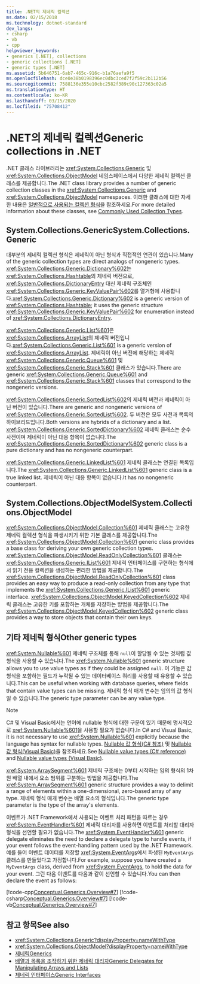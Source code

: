 ```yaml
---
title: .NET의 제네릭 컬렉션
ms.date: 02/15/2018
ms.technology: dotnet-standard
dev_langs:
- csharp
- vb
- cpp
helpviewer_keywords:
- generics [.NET], collections
- generic collections [.NET]
- generic types [.NET]
ms.assetid: 5b646751-6ab7-465c-916c-b1a76aefa9f5
ms.openlocfilehash: dce0e38b0198396ec0dbc3ced7f2f59c2b112b56
ms.sourcegitcommit: 7588136e355e10cbc2582f389c90c127363c02a5
ms.translationtype: HT
ms.contentlocale: ko-KR
ms.lasthandoff: 03/15/2020
ms.locfileid: "75708412"
---
```

# <a name="generic-collections-in-net"></a><span data-ttu-id="da884-102">.NET의 제네릭 컬렉션</span><span class="sxs-lookup"><span data-stu-id="da884-102">Generic collections in .NET</span></span>

 <span data-ttu-id="da884-103">.NET 클래스 라이브러리는 <xref:System.Collections.Generic> 및 <xref:System.Collections.ObjectModel> 네임스페이스에서 다양한 제네릭 컬렉션 클래스를 제공합니다.</span><span class="sxs-lookup"><span data-stu-id="da884-103">The .NET class library provides a number of generic collection classes in the <xref:System.Collections.Generic> and <xref:System.Collections.ObjectModel> namespaces.</span></span> <span data-ttu-id="da884-104">이러한 클래스에 대한 자세한 내용은 [일반적으로 사용되는 컬렉션 형식](../../../docs/standard/collections/commonly-used-collection-types.md)을 참조하세요.</span><span class="sxs-lookup"><span data-stu-id="da884-104">For more detailed information about these classes, see [Commonly Used Collection Types](../../../docs/standard/collections/commonly-used-collection-types.md).</span></span>  
  
## <a name="systemcollectionsgeneric"></a><span data-ttu-id="da884-105">System.Collections.Generic</span><span class="sxs-lookup"><span data-stu-id="da884-105">System.Collections.Generic</span></span>

 <span data-ttu-id="da884-106">대부분의 제네릭 컬렉션 형식은 제네릭이 아닌 형식과 직접적인 연관이 있습니다.</span><span class="sxs-lookup"><span data-stu-id="da884-106">Many of the generic collection types are direct analogs of nongeneric types.</span></span> <span data-ttu-id="da884-107"><xref:System.Collections.Generic.Dictionary%602>는 <xref:System.Collections.Hashtable>의 제네릭 버전으로, <xref:System.Collections.DictionaryEntry> 대신 제네릭 구조체인 <xref:System.Collections.Generic.KeyValuePair%602>를 열거형에 사용합니다.</span><span class="sxs-lookup"><span data-stu-id="da884-107"><xref:System.Collections.Generic.Dictionary%602> is a generic version of <xref:System.Collections.Hashtable>; it uses the generic structure <xref:System.Collections.Generic.KeyValuePair%602> for enumeration instead of <xref:System.Collections.DictionaryEntry>.</span></span>  
  
 <span data-ttu-id="da884-108"><xref:System.Collections.Generic.List%601>은 <xref:System.Collections.ArrayList>의 제네릭 버전입니다.</span><span class="sxs-lookup"><span data-stu-id="da884-108"><xref:System.Collections.Generic.List%601> is a generic version of <xref:System.Collections.ArrayList>.</span></span> <span data-ttu-id="da884-109">제네릭이 아닌 버전에 해당하는 제네릭 <xref:System.Collections.Generic.Queue%601> 및 <xref:System.Collections.Generic.Stack%601> 클래스가 있습니다.</span><span class="sxs-lookup"><span data-stu-id="da884-109">There are generic <xref:System.Collections.Generic.Queue%601> and <xref:System.Collections.Generic.Stack%601> classes that correspond to the nongeneric versions.</span></span>  
  
 <span data-ttu-id="da884-110"><xref:System.Collections.Generic.SortedList%602>의 제네릭 버전과 제네릭이 아닌 버전이 있습니다.</span><span class="sxs-lookup"><span data-stu-id="da884-110">There are generic and nongeneric versions of <xref:System.Collections.Generic.SortedList%602>.</span></span> <span data-ttu-id="da884-111">두 버전은 모두 사전과 목록의 하이브리드입니다.</span><span class="sxs-lookup"><span data-stu-id="da884-111">Both versions are hybrids of a dictionary and a list.</span></span> <span data-ttu-id="da884-112"><xref:System.Collections.Generic.SortedDictionary%602> 제네릭 클래스는 순수 사전이며 제네릭이 아닌 대응 항목이 없습니다.</span><span class="sxs-lookup"><span data-stu-id="da884-112">The <xref:System.Collections.Generic.SortedDictionary%602> generic class is a pure dictionary and has no nongeneric counterpart.</span></span>  
  
 <span data-ttu-id="da884-113"><xref:System.Collections.Generic.LinkedList%601> 제네릭 클래스는 연결된 목록입니다.</span><span class="sxs-lookup"><span data-stu-id="da884-113">The <xref:System.Collections.Generic.LinkedList%601> generic class is a true linked list.</span></span> <span data-ttu-id="da884-114">제네릭이 아닌 대응 항목이 없습니다.</span><span class="sxs-lookup"><span data-stu-id="da884-114">It has no nongeneric counterpart.</span></span>  
  
## <a name="systemcollectionsobjectmodel"></a><span data-ttu-id="da884-115">System.Collections.ObjectModel</span><span class="sxs-lookup"><span data-stu-id="da884-115">System.Collections.ObjectModel</span></span>

 <span data-ttu-id="da884-116"><xref:System.Collections.ObjectModel.Collection%601> 제네릭 클래스는 고유한 제네릭 컬렉션 형식을 파생시키기 위한 기본 클래스를 제공합니다.</span><span class="sxs-lookup"><span data-stu-id="da884-116">The <xref:System.Collections.ObjectModel.Collection%601> generic class provides a base class for deriving your own generic collection types.</span></span> <span data-ttu-id="da884-117"><xref:System.Collections.ObjectModel.ReadOnlyCollection%601> 클래스는 <xref:System.Collections.Generic.IList%601> 제네릭 인터페이스를 구현하는 형식에서 읽기 전용 컬렉션을 생성하는 편리한 방법을 제공합니다.</span><span class="sxs-lookup"><span data-stu-id="da884-117">The <xref:System.Collections.ObjectModel.ReadOnlyCollection%601> class provides an easy way to produce a read-only collection from any type that implements the <xref:System.Collections.Generic.IList%601> generic interface.</span></span> <span data-ttu-id="da884-118"><xref:System.Collections.ObjectModel.KeyedCollection%602> 제네릭 클래스는 고유한 키를 포함하는 개체를 저장하는 방법을 제공합니다.</span><span class="sxs-lookup"><span data-stu-id="da884-118">The <xref:System.Collections.ObjectModel.KeyedCollection%602> generic class provides a way to store objects that contain their own keys.</span></span>  
  
## <a name="other-generic-types"></a><span data-ttu-id="da884-119">기타 제네릭 형식</span><span class="sxs-lookup"><span data-stu-id="da884-119">Other generic types</span></span>

 <span data-ttu-id="da884-120"><xref:System.Nullable%601> 제네릭 구조체를 통해 `null`이 할당될 수 있는 것처럼 값 형식을 사용할 수 있습니다.</span><span class="sxs-lookup"><span data-stu-id="da884-120">The <xref:System.Nullable%601> generic structure allows you to use value types as if they could be assigned `null`.</span></span> <span data-ttu-id="da884-121">이 기능은 값 형식을 포함하는 필드가 누락될 수 있는 데이터베이스 쿼리를 사용할 때 유용할 수 있습니다.</span><span class="sxs-lookup"><span data-stu-id="da884-121">This can be useful when working with database queries, where fields that contain value types can be missing.</span></span> <span data-ttu-id="da884-122">제네릭 형식 매개 변수는 임의의 값 형식일 수 있습니다.</span><span class="sxs-lookup"><span data-stu-id="da884-122">The generic type parameter can be any value type.</span></span>  
  
> [!NOTE]
> <span data-ttu-id="da884-123">C# 및 Visual Basic에서는 언어에 nullable 형식에 대한 구문이 있기 때문에 명시적으로 <xref:System.Nullable%601>을 사용할 필요가 없습니다.</span><span class="sxs-lookup"><span data-stu-id="da884-123">In C# and Visual Basic, it is not necessary to use <xref:System.Nullable%601> explicitly because the language has syntax for nullable types.</span></span> <span data-ttu-id="da884-124">[Nullable 값 형식(C# 참조)](../../csharp/language-reference/builtin-types/nullable-value-types.md) 및 [Nullable 값 형식(Visual Basic)](../../visual-basic/programming-guide/language-features/data-types/nullable-value-types.md)을 참조하세요.</span><span class="sxs-lookup"><span data-stu-id="da884-124">See [Nullable value types (C# reference)](../../csharp/language-reference/builtin-types/nullable-value-types.md) and [Nullable value types (Visual Basic)](../../visual-basic/programming-guide/language-features/data-types/nullable-value-types.md).</span></span>
  
 <span data-ttu-id="da884-125"><xref:System.ArraySegment%601> 제네릭 구조체는 0부터 시작하는 임의 형식의 1차원 배열 내에서 요소 범위를 구분하는 방법을 제공합니다.</span><span class="sxs-lookup"><span data-stu-id="da884-125">The <xref:System.ArraySegment%601> generic structure provides a way to delimit a range of elements within a one-dimensional, zero-based array of any type.</span></span> <span data-ttu-id="da884-126">제네릭 형식 매개 변수는 배열 요소의 형식입니다.</span><span class="sxs-lookup"><span data-stu-id="da884-126">The generic type parameter is the type of the array's elements.</span></span>  
  
 <span data-ttu-id="da884-127">이벤트가 .NET Framework에서 사용되는 이벤트 처리 패턴을 따르는 경우 <xref:System.EventHandler%601> 제네릭 대리자를 사용하면 이벤트를 처리할 대리자 형식을 선언할 필요가 없습니다.</span><span class="sxs-lookup"><span data-stu-id="da884-127">The <xref:System.EventHandler%601> generic delegate eliminates the need to declare a delegate type to handle events, if your event follows the event-handling pattern used by the .NET Framework.</span></span> <span data-ttu-id="da884-128">예를 들어 이벤트 데이터를 저장할 <xref:System.EventArgs>에서 파생된 `MyEventArgs` 클래스를 만들었다고 가정합니다.</span><span class="sxs-lookup"><span data-stu-id="da884-128">For example, suppose you have created a `MyEventArgs` class, derived from <xref:System.EventArgs>, to hold the data for your event.</span></span> <span data-ttu-id="da884-129">그런 다음 이벤트를 다음과 같이 선언할 수 있습니다.</span><span class="sxs-lookup"><span data-stu-id="da884-129">You can then declare the event as follows:</span></span>  
  
 [!code-cpp[Conceptual.Generics.Overview#7](../../../samples/snippets/cpp/VS_Snippets_CLR/conceptual.generics.overview/cpp/source2.cpp#7)]
 [!code-csharp[Conceptual.Generics.Overview#7](../../../samples/snippets/csharp/VS_Snippets_CLR/conceptual.generics.overview/cs/source2.cs#7)]
 [!code-vb[Conceptual.Generics.Overview#7](../../../samples/snippets/visualbasic/VS_Snippets_CLR/conceptual.generics.overview/vb/source2.vb#7)]  
  
## <a name="see-also"></a><span data-ttu-id="da884-130">참고 항목</span><span class="sxs-lookup"><span data-stu-id="da884-130">See also</span></span>

- <xref:System.Collections.Generic?displayProperty=nameWithType>
- <xref:System.Collections.ObjectModel?displayProperty=nameWithType>
- [<span data-ttu-id="da884-131">제네릭</span><span class="sxs-lookup"><span data-stu-id="da884-131">Generics</span></span>](../../../docs/standard/generics/index.md)
- [<span data-ttu-id="da884-132">배열과 목록을 조작하기 위한 제네릭 대리자</span><span class="sxs-lookup"><span data-stu-id="da884-132">Generic Delegates for Manipulating Arrays and Lists</span></span>](../../../docs/standard/generics/delegates-for-manipulating-arrays-and-lists.md)
- [<span data-ttu-id="da884-133">제네릭 인터페이스</span><span class="sxs-lookup"><span data-stu-id="da884-133">Generic Interfaces</span></span>](../../../docs/standard/generics/interfaces.md)
